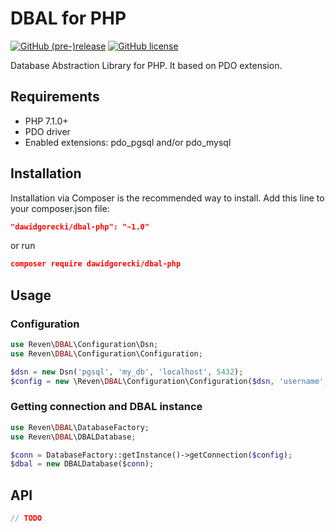 # DBAL for PHP  
[![GitHub (pre-)release](https://img.shields.io/github/release/dawidgorecki/dbal-php/all.svg)](https://github.com/dawidgorecki/dbal-php/releases) [![GitHub license](https://img.shields.io/github/license/dawidgorecki/dbal-php.svg)](https://github.com/dawidgorecki/dbal-php/blob/master/LICENSE)


Database Abstraction Library for PHP. It based on PDO extension.

## Requirements

- PHP 7.1.0+
- PDO driver
- Enabled extensions: pdo_pgsql and/or pdo_mysql

## Installation

Installation via Composer is the recommended way to install. Add this line to your composer.json file:
```json
"dawidgorecki/dbal-php": "~1.0"
```
or run
```json
composer require dawidgorecki/dbal-php
```
## Usage

### Configuration
```php
use Reven\DBAL\Configuration\Dsn;
use Reven\DBAL\Configuration\Configuration;

$dsn = new Dsn('pgsql', 'my_db', 'localhost', 5432);
$config = new \Reven\DBAL\Configuration\Configuration($dsn, 'username', 'passwd');
```
### Getting connection and DBAL instance
```php
use Reven\DBAL\DatabaseFactory;
use Reven\DBAL\DBALDatabase;

$conn = DatabaseFactory::getInstance()->getConnection($config);
$dbal = new DBALDatabase($conn);
```
## API
```php
// TODO
```